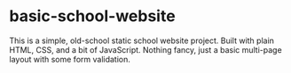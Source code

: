 # basic-school-website
This is a simple, old-school static school website project. Built with plain HTML, CSS, and a bit of JavaScript. Nothing fancy, just a basic multi-page layout with some form validation.
